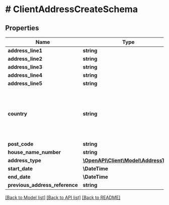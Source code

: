 # # ClientAddressCreateSchema

## Properties

Name | Type | Description | Notes
------------ | ------------- | ------------- | -------------
**address_line1** | **string** |  |
**address_line2** | **string** |  | [optional]
**address_line3** | **string** |  | [optional]
**address_line4** | **string** |  | [optional]
**address_line5** | **string** |  | [optional]
**country** | **string** | Must be a string of letters of length 2, based on the ISO alpha-2 codes | [optional] [default to 'GB']
**post_code** | **string** |  |
**house_name_number** | **string** |  | [optional]
**address_type** | [**\OpenAPI\Client\Model\AddressType**](AddressType.md) |  | [optional]
**start_date** | **\DateTime** |  |
**end_date** | **\DateTime** |  | [optional]
**previous_address_reference** | **string** |  | [optional]

[[Back to Model list]](../../README.md#models) [[Back to API list]](../../README.md#endpoints) [[Back to README]](../../README.md)
